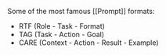 Some of the most famous [[Prompt]] formats:

- RTF (Role - Task - Format)
- TAG (Task - Action - Goal)
- CARE (Context - Action - Result - Example)
